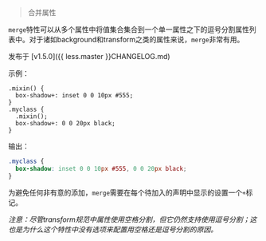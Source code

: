> 合并属性

`merge`特性可以从多个属性中将值集合集合到一个单一属性之下的逗号分割属性列表中。对于诸如background和transform之类的属性来说，`merge`非常有用。

发布于 [v1.5.0]({{ less.master }}CHANGELOG.md)

示例：

```less
.mixin() {
  box-shadow+: inset 0 0 10px #555;
}
.myclass {
  .mixin();
  box-shadow+: 0 0 20px black;
}
```
输出：

```css
.myclass {
  box-shadow: inset 0 0 10px #555, 0 0 20px black;
}
```
为避免任何非有意的添加，`merge`需要在每个待加入的声明中显示的设置一个`+`标记。

_注意：尽管transform规范中属性使用空格分割，但它仍然支持使用逗号分割；这也是为什么这个特性中没有选项来配置用空格还是逗号分割的原因。_